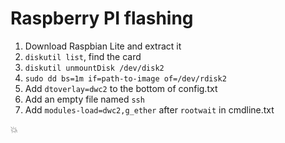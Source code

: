 # Raspberry PI flashing

1. Download Raspbian Lite and extract it
1. `diskutil list`, find the card
1. `diskutil unmountDisk /dev/disk2`
1. `sudo dd bs=1m if=path-to-image of=/dev/rdisk2`
1. Add `dtoverlay=dwc2` to the bottom of config.txt
1. Add an empty file named `ssh`
1. Add `modules-load=dwc2,g_ether` after `rootwait` in cmdline.txt

💥
